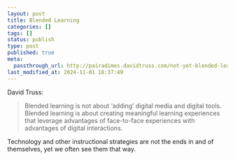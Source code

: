 ```yaml
---
layout: post
title: Blended Learning
categories: []
tags: []
status: publish
type: post
published: true
meta:
  passthrough_url: http://pairadimes.davidtruss.com/not-yet-blended-learning/
last_modified_at: 2024-11-01 18:37:49
---
```


David Truss:


>Blended learning is not about ‘adding’ digital media and digital tools. Blended learning is about creating meaningful learning experiences that leverage advantages of face-to-face experiences with advantages of digital interactions.



Technology and other instructional strategies are not the ends in and of themselves, yet we often see them that way.
